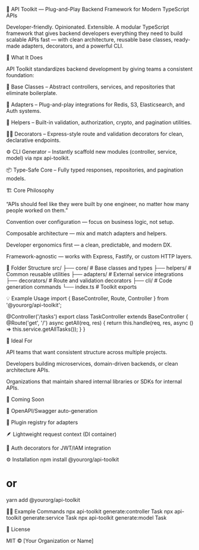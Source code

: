🧰 API Toolkit — Plug-and-Play Backend Framework for Modern TypeScript APIs

Developer-friendly. Opinionated. Extensible.
A modular TypeScript framework that gives backend developers everything they need to build scalable APIs fast — with clean architecture, reusable base classes, ready-made adapters, decorators, and a powerful CLI.

🚀 What It Does

API Toolkit standardizes backend development by giving teams a consistent foundation:

🔧 Base Classes – Abstract controllers, services, and repositories that eliminate boilerplate.

🧩 Adapters – Plug-and-play integrations for Redis, S3, Elasticsearch, and Auth systems.

🧠 Helpers – Built-in validation, authorization, crypto, and pagination utilities.

🧑‍💻 Decorators – Express-style route and validation decorators for clean, declarative endpoints.

⚙️ CLI Generator – Instantly scaffold new modules (controller, service, model) via npx api-toolkit.

📦 Type-Safe Core – Fully typed responses, repositories, and pagination models.

🏗️ Core Philosophy

“APIs should feel like they were built by one engineer, no matter how many people worked on them.”

Convention over configuration — focus on business logic, not setup.

Composable architecture — mix and match adapters and helpers.

Developer ergonomics first — a clean, predictable, and modern DX.

Framework-agnostic — works with Express, Fastify, or custom HTTP layers.

🧱 Folder Structure
src/
 ├── core/           # Base classes and types
 ├── helpers/        # Common reusable utilities
 ├── adapters/       # External service integrations
 ├── decorators/     # Route and validation decorators
 ├── cli/            # Code generation commands
 └── index.ts        # Toolkit exports

💡 Example Usage
import { BaseController, Route, Controller } from '@yourorg/api-toolkit';

@Controller('/tasks')
export class TaskController extends BaseController<TaskService> {
  @Route('get', '/')
  async getAll(req, res) {
    return this.handle(req, res, async () => this.service.getAllTasks());
  }
}

🧠 Ideal For

API teams that want consistent structure across multiple projects.

Developers building microservices, domain-driven backends, or clean architecture APIs.

Organizations that maintain shared internal libraries or SDKs for internal APIs.

🧩 Coming Soon

🧱 OpenAPI/Swagger auto-generation

🧩 Plugin registry for adapters

🪶 Lightweight request context (DI container)

🔐 Auth decorators for JWT/IAM integration

⚙️ Installation
npm install @yourorg/api-toolkit
# or
yarn add @yourorg/api-toolkit

🧑‍💻 Example Commands
npx api-toolkit generate:controller Task
npx api-toolkit generate:service Task
npx api-toolkit generate:model Task

🧾 License

MIT © [Your Organization or Name]